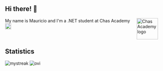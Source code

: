 ## Hi there! 👋

<img src="https://user-images.githubusercontent.com/113366808/224336356-c09c9402-9e83-44f3-a870-8bae1bf2d7d0.svg" width ="70" height="70" alt="Chas Academy logo" align="right">
<p align="left">My name is Mauricio and I'm a .NET student at Chas Academy <img src="https://user-images.githubusercontent.com/113366808/224347548-c069f9ed-aee0-4f73-bf95-a4784774941e.svg" width ="20" height="20" alt="Chas Academy logo"></p> 
</br>

## Statistics
<img src="https://github-readme-streak-stats.herokuapp.com/?user=Marremelad&theme=tokyonight" alt="mystreak"/>

<img src="https://github-readme-stats.vercel.app/api/top-langs?username=Marremelad&show_icons=true&locale=en&layout=compact&theme=chartreuse-dark" alt="ovi" />